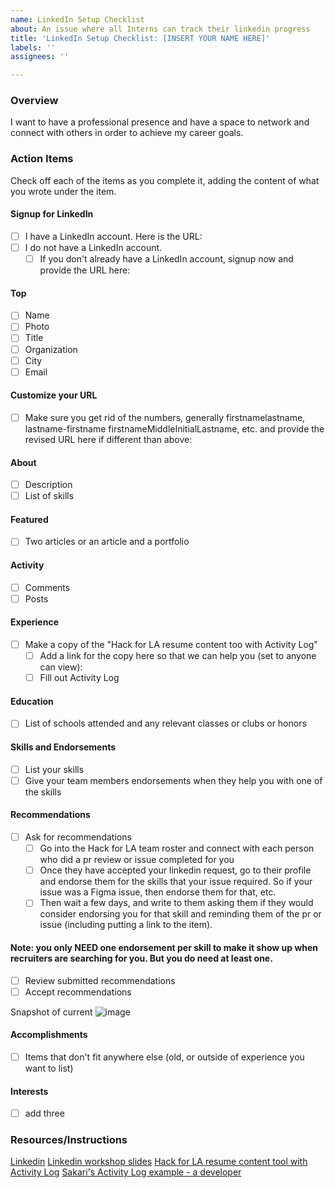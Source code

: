 ```yaml
---
name: LinkedIn Setup Checklist
about: An issue where all Interns can track their linkedin progress
title: 'LinkedIn Setup Checklist: [INSERT YOUR NAME HERE]'
labels: ''
assignees: ''

---
```


### Overview
I want to have a professional presence and have a space to network and connect with others in order to achieve my career goals.

### Action Items
Check off each of the items as you complete it, adding the content of what you wrote under the item.

#### Signup for LinkedIn
- [ ] I have a LinkedIn account.  Here is the URL: 
- [ ] I do not have a LinkedIn account.
   - [ ] If you don't already have a LinkedIn account, signup now and provide the URL here: 

#### Top

- [ ] Name
- [ ] Photo
- [ ] Title
- [ ] Organization
- [ ] City
- [ ] Email

#### Customize your URL
- [ ] Make sure you get rid of the numbers, generally firstnamelastname, lastname-firstname firstnameMiddleInitialLastname, etc. and provide the revised URL here if different than above: 

#### About

- [ ] Description
- [ ] List of skills

#### Featured

- [ ] Two articles or an article and a portfolio

#### Activity
- [ ] Comments 
- [ ] Posts

#### Experience
- [ ] Make a copy of the "Hack for LA resume content too with Activity Log"
  - [ ]  Add a link for the copy here so that we can help you (set to anyone can view): 
  - [ ] Fill out Activity Log

#### Education
- [ ] List of schools attended and any relevant classes or clubs or honors

#### Skills and Endorsements
- [ ] List your skills 
- [ ] Give your team members endorsements when they help you with one of the skills

#### Recommendations
- [ ] Ask for recommendations
   - [ ] Go into the Hack for LA team roster and connect with each person who did a pr review or issue completed for you
   - [ ] Once they have accepted your linkedin request, go to their profile and endorse them for the skills that your issue required.  So if your issue was a Figma issue, then endorse them for that, etc.
   - [ ] Then wait a few days, and write to them asking them if they would consider endorsing you for that skill and reminding them of the pr or issue (including putting a link to the item). 
#### Note: you only NEED one endorsement per skill to make it show up when recruiters are searching for you.  But you do need at least one.
- [ ] Review submitted recommendations
- [ ] Accept recommendations

Snapshot of current
![image](https://user-images.githubusercontent.com/37763229/131383319-f0ea34db-bc7f-4017-a818-f3c70b3d1464.png)


#### Accomplishments
- [ ] Items that don't fit anywhere else (old, or outside of experience you want to list)

#### Interests
- [ ] add three

### Resources/Instructions

[Linkedin](https://www.linkedin.com)
[Linkedin workshop slides](https://docs.google.com/presentation/d/1qEnWq4rPxZm0ZtEsa1T0HoNpjuLxvJU2SlweiLYugwo/edit#slide=id.ge117c703c6_0_35)
[Hack for LA resume content tool  with Activity Log](https://docs.google.com/spreadsheets/d/164RGPJK3b5IdmWhici-d8Qss1_PvGPL5gwsEHujxTfQ/edit#gid=1559833848)
[Sakari's Activity Log example - a developer](https://docs.google.com/spreadsheets/d/1SMNhL34zfCsIWOnHZ2hXjXLL7ZfX54LXSglkGZb-Xms/edit#gid=0)
